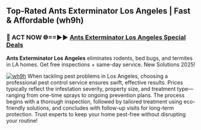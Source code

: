 ## Top-Rated Ants Exterminator Los Angeles | Fast & Affordable (wh9h)

<h3>🐜 ACT NOW 🌐==►► <a href="https://tinyurl.com/yc7vsfwc" rel="nofollow">Ants Exterminator Los Angeles Special Deals</a></h3>

**Ants Exterminator Los Angeles** eliminates rodents, bed bugs, and termites in LA homes. Get free inspections + same-day service. New Solutions 2025!

[![wh9h](https://i.imgur.com/1VzRXn8.jpeg)](https://tinyurl.com/yc7vsfwc)
When tackling pest problems in Los Angeles, choosing a professional pest control service ensures swift, effective results. Prices typically reflect the infestation severity, property size, and treatment type—ranging from one-time sprays to ongoing prevention plans. The process begins with a thorough inspection, followed by tailored treatment using eco-friendly solutions, and concludes with follow-up visits for long-term protection. Trust experts to keep your home pest-free without disrupting your routine!
